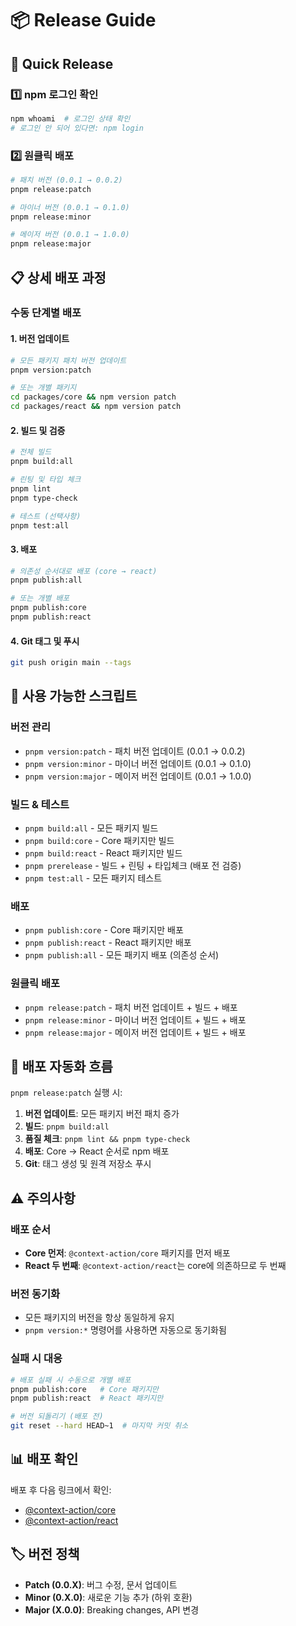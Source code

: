 # 📦 Release Guide

## 🚀 Quick Release

### 1️⃣ npm 로그인 확인
```bash
npm whoami  # 로그인 상태 확인
# 로그인 안 되어 있다면: npm login
```

### 2️⃣ 원클릭 배포
```bash
# 패치 버전 (0.0.1 → 0.0.2)
pnpm release:patch

# 마이너 버전 (0.0.1 → 0.1.0)  
pnpm release:minor

# 메이저 버전 (0.0.1 → 1.0.0)
pnpm release:major
```

## 📋 상세 배포 과정

### 수동 단계별 배포

#### 1. 버전 업데이트
```bash
# 모든 패키지 패치 버전 업데이트
pnpm version:patch

# 또는 개별 패키지
cd packages/core && npm version patch
cd packages/react && npm version patch
```

#### 2. 빌드 및 검증
```bash
# 전체 빌드
pnpm build:all

# 린팅 및 타입 체크
pnpm lint
pnpm type-check

# 테스트 (선택사항)
pnpm test:all
```

#### 3. 배포
```bash
# 의존성 순서대로 배포 (core → react)
pnpm publish:all

# 또는 개별 배포
pnpm publish:core
pnpm publish:react
```

#### 4. Git 태그 및 푸시
```bash
git push origin main --tags
```

## 🔧 사용 가능한 스크립트

### 버전 관리
- `pnpm version:patch` - 패치 버전 업데이트 (0.0.1 → 0.0.2)
- `pnpm version:minor` - 마이너 버전 업데이트 (0.0.1 → 0.1.0)
- `pnpm version:major` - 메이저 버전 업데이트 (0.0.1 → 1.0.0)

### 빌드 & 테스트
- `pnpm build:all` - 모든 패키지 빌드
- `pnpm build:core` - Core 패키지만 빌드
- `pnpm build:react` - React 패키지만 빌드
- `pnpm prerelease` - 빌드 + 린팅 + 타입체크 (배포 전 검증)
- `pnpm test:all` - 모든 패키지 테스트

### 배포
- `pnpm publish:core` - Core 패키지만 배포
- `pnpm publish:react` - React 패키지만 배포  
- `pnpm publish:all` - 모든 패키지 배포 (의존성 순서)

### 원클릭 배포
- `pnpm release:patch` - 패치 버전 업데이트 + 빌드 + 배포
- `pnpm release:minor` - 마이너 버전 업데이트 + 빌드 + 배포
- `pnpm release:major` - 메이저 버전 업데이트 + 빌드 + 배포

## 🔄 배포 자동화 흐름

`pnpm release:patch` 실행 시:

1. **버전 업데이트**: 모든 패키지 버전 패치 증가
2. **빌드**: `pnpm build:all`
3. **품질 체크**: `pnpm lint && pnpm type-check`  
4. **배포**: Core → React 순서로 npm 배포
5. **Git**: 태그 생성 및 원격 저장소 푸시

## ⚠️ 주의사항

### 배포 순서
- **Core 먼저**: `@context-action/core` 패키지를 먼저 배포
- **React 두 번째**: `@context-action/react`는 core에 의존하므로 두 번째

### 버전 동기화
- 모든 패키지의 버전을 항상 동일하게 유지
- `pnpm version:*` 명령어를 사용하면 자동으로 동기화됨

### 실패 시 대응
```bash
# 배포 실패 시 수동으로 개별 배포
pnpm publish:core   # Core 패키지만
pnpm publish:react  # React 패키지만

# 버전 되돌리기 (배포 전)
git reset --hard HEAD~1  # 마지막 커밋 취소
```

## 📊 배포 확인

배포 후 다음 링크에서 확인:
- [@context-action/core](https://www.npmjs.com/package/@context-action/core)
- [@context-action/react](https://www.npmjs.com/package/@context-action/react)

## 🏷️ 버전 정책

- **Patch (0.0.X)**: 버그 수정, 문서 업데이트
- **Minor (0.X.0)**: 새로운 기능 추가 (하위 호환)
- **Major (X.0.0)**: Breaking changes, API 변경